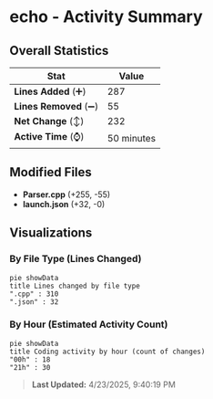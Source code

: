 # echo - Activity Summary 

## Overall Statistics

| Stat                   | Value                                                             |
| ---------------------- | ----------------------------------------------------------------- |
| **Lines Added** (➕)   | 287                                          |
| **Lines Removed** (➖) | 55                                        |
| **Net Change** (↕)    | 232                |
| **Active Time** (⌚)   | 50 minutes |


## Modified Files
- **Parser.cpp** (+255, -55)
- **launch.json** (+32, -0)

## Visualizations

### By File Type (Lines Changed)

```mermaid
pie showData
title Lines changed by file type
".cpp" : 310
".json" : 32
```

### By Hour (Estimated Activity Count)

```mermaid
pie showData
title Coding activity by hour (count of changes)
"00h" : 18
"21h" : 30
```


> **Last Updated:** 4/23/2025, 9:40:19 PM
